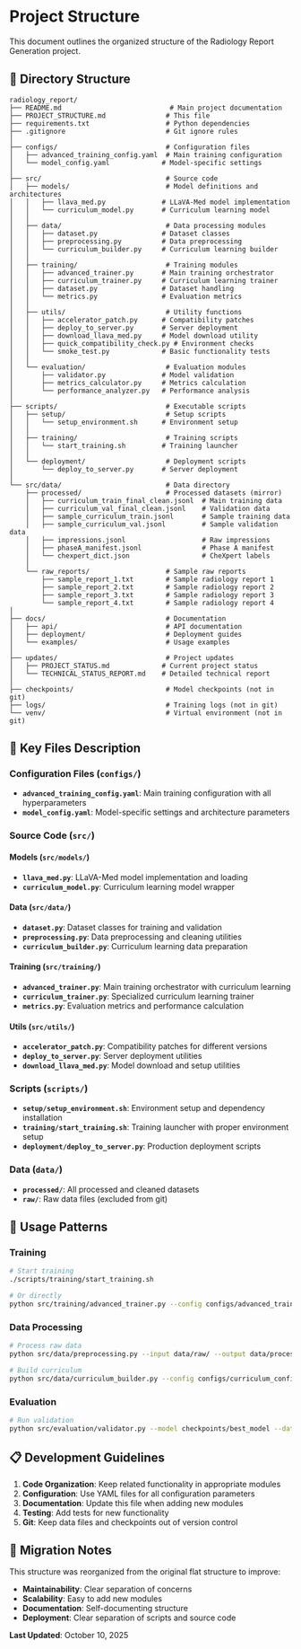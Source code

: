 # Project Structure

This document outlines the organized structure of the Radiology Report Generation project.

## 📁 Directory Structure

```
radiology_report/
├── README.md                           # Main project documentation
├── PROJECT_STRUCTURE.md               # This file
├── requirements.txt                   # Python dependencies
├── .gitignore                         # Git ignore rules
│
├── configs/                           # Configuration files
│   ├── advanced_training_config.yaml  # Main training configuration
│   └── model_config.yaml             # Model-specific settings
│
├── src/                               # Source code
│   ├── models/                        # Model definitions and architectures
│   │   ├── llava_med.py              # LLaVA-Med model implementation
│   │   └── curriculum_model.py       # Curriculum learning model
│   │
│   ├── data/                          # Data processing modules
│   │   ├── dataset.py                # Dataset classes
│   │   ├── preprocessing.py          # Data preprocessing
│   │   └── curriculum_builder.py     # Curriculum learning builder
│   │
│   ├── training/                      # Training modules
│   │   ├── advanced_trainer.py       # Main training orchestrator
│   │   ├── curriculum_trainer.py     # Curriculum learning trainer
│   │   ├── dataset.py                # Dataset handling
│   │   └── metrics.py                # Evaluation metrics
│   │
│   ├── utils/                         # Utility functions
│   │   ├── accelerator_patch.py      # Compatibility patches
│   │   ├── deploy_to_server.py       # Server deployment
│   │   ├── download_llava_med.py     # Model download utility
│   │   ├── quick_compatibility_check.py # Environment checks
│   │   └── smoke_test.py             # Basic functionality tests
│   │
│   └── evaluation/                    # Evaluation modules
│       ├── validator.py              # Model validation
│       ├── metrics_calculator.py     # Metrics calculation
│       └── performance_analyzer.py   # Performance analysis
│
├── scripts/                           # Executable scripts
│   ├── setup/                         # Setup scripts
│   │   └── setup_environment.sh      # Environment setup
│   │
│   ├── training/                      # Training scripts
│   │   └── start_training.sh         # Training launcher
│   │
│   └── deployment/                    # Deployment scripts
│       └── deploy_to_server.py       # Server deployment
│
└── src/data/                          # Data directory
    ├── processed/                     # Processed datasets (mirror)
    │   ├── curriculum_train_final_clean.jsonl  # Main training data
    │   ├── curriculum_val_final_clean.jsonl    # Validation data
    │   ├── sample_curriculum_train.jsonl       # Sample training data
    │   ├── sample_curriculum_val.jsonl         # Sample validation data
    │   ├── impressions.jsonl                   # Raw impressions
    │   ├── phaseA_manifest.jsonl               # Phase A manifest
    │   └── chexpert_dict.json                  # CheXpert labels
    │
    └── raw_reports/                   # Sample raw reports
        ├── sample_report_1.txt        # Sample radiology report 1
        ├── sample_report_2.txt        # Sample radiology report 2
        ├── sample_report_3.txt        # Sample radiology report 3
        └── sample_report_4.txt        # Sample radiology report 4
│
├── docs/                              # Documentation
│   ├── api/                           # API documentation
│   ├── deployment/                    # Deployment guides
│   └── examples/                      # Usage examples
│
├── updates/                           # Project updates
│   ├── PROJECT_STATUS.md             # Current project status
│   └── TECHNICAL_STATUS_REPORT.md    # Detailed technical report
│
├── checkpoints/                       # Model checkpoints (not in git)
├── logs/                              # Training logs (not in git)
└── venv/                              # Virtual environment (not in git)
```

## 🔧 **Key Files Description**

### Configuration Files (`configs/`)
- **`advanced_training_config.yaml`**: Main training configuration with all hyperparameters
- **`model_config.yaml`**: Model-specific settings and architecture parameters

### Source Code (`src/`)

#### Models (`src/models/`)
- **`llava_med.py`**: LLaVA-Med model implementation and loading
- **`curriculum_model.py`**: Curriculum learning model wrapper

#### Data (`src/data/`)
- **`dataset.py`**: Dataset classes for training and validation
- **`preprocessing.py`**: Data preprocessing and cleaning utilities
- **`curriculum_builder.py`**: Curriculum learning data preparation

#### Training (`src/training/`)
- **`advanced_trainer.py`**: Main training orchestrator with curriculum learning
- **`curriculum_trainer.py`**: Specialized curriculum learning trainer
- **`metrics.py`**: Evaluation metrics and performance calculation

#### Utils (`src/utils/`)
- **`accelerator_patch.py`**: Compatibility patches for different versions
- **`deploy_to_server.py`**: Server deployment utilities
- **`download_llava_med.py`**: Model download and setup utilities

### Scripts (`scripts/`)
- **`setup/setup_environment.sh`**: Environment setup and dependency installation
- **`training/start_training.sh`**: Training launcher with proper environment setup
- **`deployment/deploy_to_server.py`**: Production deployment scripts

### Data (`data/`)
- **`processed/`**: All processed and cleaned datasets
- **`raw/`**: Raw data files (excluded from git)

## 🚀 **Usage Patterns**

### Training
```bash
# Start training
./scripts/training/start_training.sh

# Or directly
python src/training/advanced_trainer.py --config configs/advanced_training_config.yaml
```

### Data Processing
```bash
# Process raw data
python src/data/preprocessing.py --input data/raw/ --output data/processed/

# Build curriculum
python src/data/curriculum_builder.py --config configs/curriculum_config.yaml
```

### Evaluation
```bash
# Run validation
python src/evaluation/validator.py --model checkpoints/best_model --data data/processed/curriculum_val_final_clean.jsonl
```

## 📋 **Development Guidelines**

1. **Code Organization**: Keep related functionality in appropriate modules
2. **Configuration**: Use YAML files for all configuration parameters
3. **Documentation**: Update this file when adding new modules
4. **Testing**: Add tests for new functionality
5. **Git**: Keep data files and checkpoints out of version control

## 🔄 **Migration Notes**

This structure was reorganized from the original flat structure to improve:
- **Maintainability**: Clear separation of concerns
- **Scalability**: Easy to add new modules
- **Documentation**: Self-documenting structure
- **Deployment**: Clear separation of scripts and source code

**Last Updated**: October 10, 2025
